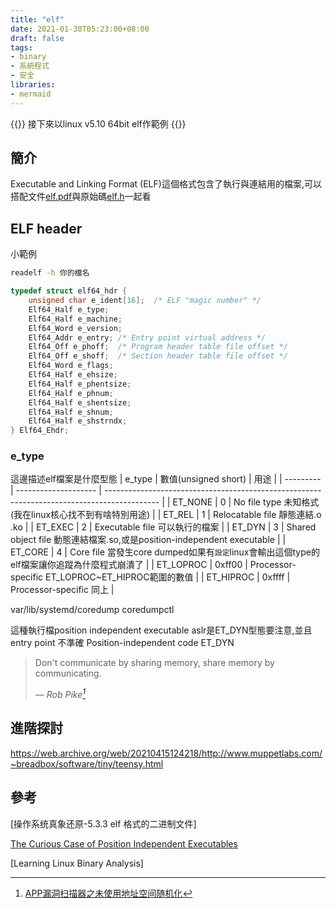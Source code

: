 ```yaml
---
title: "elf"
date: 2021-01-30T05:23:00+08:00
draft: false
tags:
- binary
- 系統程式
- 安全
libraries:
- mermaid
---
```


{{<notice warning>}}
接下來以linux v5.10 64bit elf作範例 
{{</notice>}}

## 簡介

Executable and Linking Format (ELF)這個格式包含了執行與連結用的檔案,可以搭配文件[elf.pdf](https://refspecs.linuxfoundation.org/elf/elf.pdf)與原始碼[elf.h](https://git.kernel.org/pub/scm/linux/kernel/git/torvalds/linux.git/tree/include/uapi/linux/elf.h?h=v5.10)一起看
## ELF header

小範例
```bash
readelf -h 你的檔名
```

```c
typedef struct elf64_hdr {
	unsigned char e_ident[16];	/* ELF "magic number" */
	Elf64_Half e_type;
	Elf64_Half e_machine;
	Elf64_Word e_version;
	Elf64_Addr e_entry;	/* Entry point virtual address */
	Elf64_Off e_phoff;	/* Program header table file offset */
	Elf64_Off e_shoff;	/* Section header table file offset */
	Elf64_Word e_flags;
	Elf64_Half e_ehsize;
	Elf64_Half e_phentsize;
	Elf64_Half e_phnum;
	Elf64_Half e_shentsize;
	Elf64_Half e_shnum;
	Elf64_Half e_shstrndx;
} Elf64_Ehdr;
```

### e_type

這邊描述elf檔案是什麼型態
| e_type    | 數值(unsigned short) | 用途                                                                                        |
| --------- | -------------------- | ------------------------------------------------------------------------------------------- |
| ET_NONE   | 0                    | No file type 未知格式(我在linux核心找不到有啥特別用途)                                       |
| ET_REL    | 1                    | Relocatable file 靜態連結.o .ko                                                             |
| ET_EXEC   | 2                    | Executable file 可以執行的檔案                                                              |
| ET_DYN    | 3                    | Shared object file 動態連結檔案.so,或是position-independent executable                                                     |
| ET_CORE   | 4                    | Core file 當發生core dumped如果有`設定`linux會輸出這個type的elf檔案讓你追蹤為什麼程式崩潰了 |
| ET_LOPROC | 0xff00               | Processor-specific ET_LOPROC~ET_HIPROC範圍的數值                                            |
| ET_HIPROC | 0xffff               | Processor-specific 同上                                                                     |

var/lib/systemd/coredump
coredumpctl

這種執行檔position independent executable aslr是ET_DYN型態要注意,並且entry point 不準確
Position-independent code
ET_DYN

> Don't communicate by sharing memory, share memory by communicating.</p>
> — <cite>Rob Pike[^app]</cite>


## 進階探討
https://web.archive.org/web/20210415124218/http://www.muppetlabs.com/~breadbox/software/tiny/teensy.html


## 參考

 
[操作系统真象还原-5.3.3 elf 格式的二进制文件]  

[The Curious Case of Position Independent Executables](https://web.archive.org/web/20171120151138/https://eklitzke.org/position-independent-executables)


[^app]:[APP漏洞扫描器之未使用地址空间随机化](https://web.archive.org/web/20201130173004/https://developer.aliyun.com/article/65363)

[Learning Linux Binary Analysis]
 